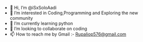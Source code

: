 - 👋 Hi, I’m @iSxSoloAadi
- 👀 I’m interested in Coding,Programming and Exploring the new community
- 🌱 I’m currently learning python
- 💞️ I’m looking to collaborate on coding
- 📫 How to reach me by Gmail :- Rupaliop576@gmail.com

<!---
iSxSoloAadi/iSxSoloAadi is a ✨ special ✨ repository because its `README.md` (this file) appears on your GitHub profile.
You can click the Preview link to take a look at your changes.
--->
